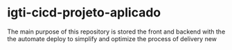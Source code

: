 # igti-cicd-projeto-aplicado
The main purpose of this repository is stored the front and backend with the the automate deploy to simplify and optimize the process of delivery new 
